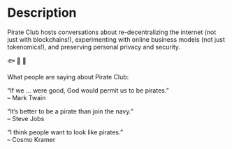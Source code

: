 # Description

Pirate Club hosts conversations about re-decentralizing the internet (not just
with blockchains!), experimenting with online business models (not just
tokenomics!), and preserving personal privacy and security.

🐟 🐠 🐡

What people are saying about Pirate Club:

“If we … were good, God would permit us to be pirates.”  
– Mark Twain

“It’s better to be a pirate than join the navy.”  
– Steve Jobs

“I think people want to look like pirates.”  
– Cosmo Kramer
